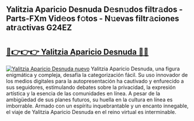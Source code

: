 ## Yalitzia Aparicio Desnuda D𝚎sn𝚞dos filtr𝚊dos - Parts-FXm Vid𝚎os f𝚘tos - N𝚞evas filtr𝚊ciones atr𝚊ctivas G24EZ

# <h2><a href="http://mb2uxm8.tromn.icu/?c=Yalitzia+Aparicio+Desnuda">🔗👉👉👉 Yalitzia Aparicio Desnuda 🔗🔗</a></h2>

[![Yalitzia Aparicio Desnuda nuevo](https://i.imgur.com/pEAQMta.gif)](http://mb2uxm8.tromn.icu/?c=Yalitzia+Aparicio+Desnuda)
Yalitzia Aparicio Desnuda, una figura enigmática y compleja, desafía la categorización fácil. Su uso innovador de los medios digitales para la autopresentación ha cautivado y enfurecido a sus seguidores, estimulando debates sobre la privacidad, la expresión artística y la esencia de las comunidades en línea. A pesar de la ambigüedad de sus planes futuros, su huella en la cultura en línea es imborrable. Armado con un espíritu inquebrantable y un encanto innegable, el viaje de Yalitzia Aparicio Desnuda en el reino virtual es interminable.
